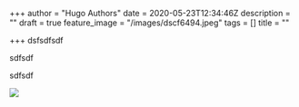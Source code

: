 +++
author = "Hugo Authors"
date = 2020-05-23T12:34:46Z
description = ""
draft = true
feature_image = "/images/dscf6494.jpeg"
tags = []
title = ""

+++
dsfsdfsdf

sdfsdf

sdfsdf

![](/images/dscf6494.jpeg)